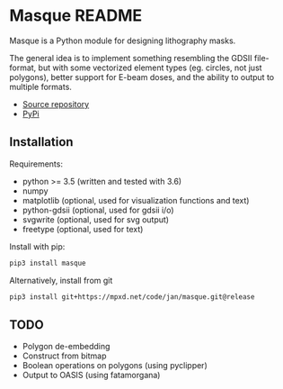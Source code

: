 # Masque README

Masque is a Python module for designing lithography masks.

The general idea is to implement something resembling the GDSII file-format, but
with some vectorized element types (eg. circles, not just polygons), better support for
E-beam doses, and the ability to output to multiple formats.

- [Source repository](https://mpxd.net/code/jan/masque)
- [PyPi](https://pypi.org/project/masque)


## Installation

Requirements:
* python >= 3.5 (written and tested with 3.6)
* numpy
* matplotlib (optional, used for visualization functions and text)
* python-gdsii (optional, used for gdsii i/o)
* svgwrite (optional, used for svg output)
* freetype (optional, used for text)


Install with pip:
```bash
pip3 install masque
```

Alternatively, install from git
```bash
pip3 install git+https://mpxd.net/code/jan/masque.git@release
```

## TODO

* Polygon de-embedding
* Construct from bitmap
* Boolean operations on polygons (using pyclipper)
* Output to OASIS (using fatamorgana)
